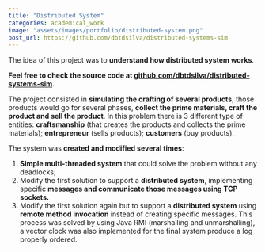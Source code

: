 ```yaml
---
title: "Distributed System"
categories: academical_work
image: "assets/images/portfolio/distributed-system.png"
post_url: https://github.com/dbtdsilva/distributed-systems-sim
---
```


The idea of this project was to **understand how distributed system works**. 

**Feel free to check the source code at [github.com/dbtdsilva/distributed-systems-sim](https://github.com/dbtdsilva/distributed-systems-sim).**

The project consisted in **simulating the crafting of several products**, those products would go for several phases, **collect the prime materials, craft the product and sell the product**. In this problem there is 3 different type of entities: **craftsmanship** (that creates the products and collects the prime materials); **entrepreneur** (sells products); **customers** (buy products).

The system was **created and modified several times**:
1. **Simple multi-threaded system** that could solve the problem without any deadlocks;
2. Modify the first solution to support a **distributed system**, implementing specific **messages and communicate those messages using TCP sockets.**
3. Modify the first solution again but to support a **distributed system** using **remote method invocation** instead of creating specific messages. This process was solved by using Java RMI (marshalling and unmarshalling), a vector clock was also implemented for the final system produce a log properly ordered.